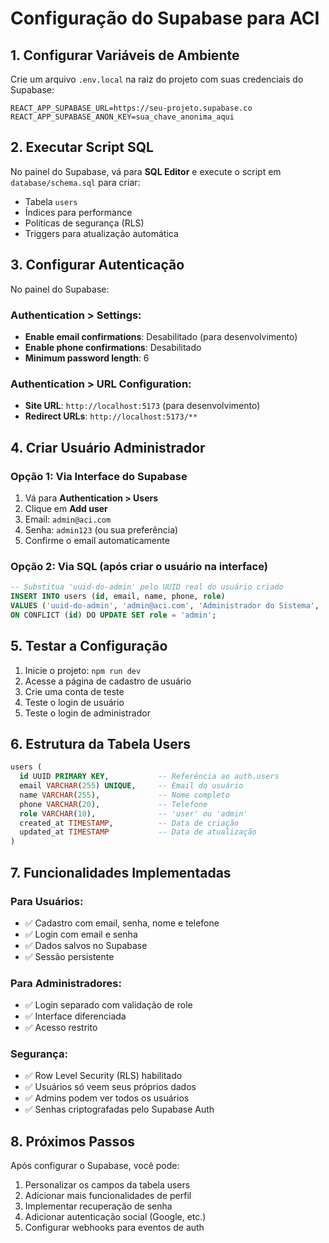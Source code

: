 # Configuração do Supabase para ACI

## 1. Configurar Variáveis de Ambiente

Crie um arquivo `.env.local` na raiz do projeto com suas credenciais do Supabase:

```env
REACT_APP_SUPABASE_URL=https://seu-projeto.supabase.co
REACT_APP_SUPABASE_ANON_KEY=sua_chave_anonima_aqui
```

## 2. Executar Script SQL

No painel do Supabase, vá para **SQL Editor** e execute o script em `database/schema.sql` para criar:
- Tabela `users`
- Índices para performance
- Políticas de segurança (RLS)
- Triggers para atualização automática

## 3. Configurar Autenticação

No painel do Supabase:

### Authentication > Settings:
- **Enable email confirmations**: Desabilitado (para desenvolvimento)
- **Enable phone confirmations**: Desabilitado
- **Minimum password length**: 6

### Authentication > URL Configuration:
- **Site URL**: `http://localhost:5173` (para desenvolvimento)
- **Redirect URLs**: `http://localhost:5173/**`

## 4. Criar Usuário Administrador

### Opção 1: Via Interface do Supabase
1. Vá para **Authentication > Users**
2. Clique em **Add user**
3. Email: `admin@aci.com`
4. Senha: `admin123` (ou sua preferência)
5. Confirme o email automaticamente

### Opção 2: Via SQL (após criar o usuário na interface)
```sql
-- Substitua 'uuid-do-admin' pelo UUID real do usuário criado
INSERT INTO users (id, email, name, phone, role) 
VALUES ('uuid-do-admin', 'admin@aci.com', 'Administrador do Sistema', '(11) 99999-9999', 'admin')
ON CONFLICT (id) DO UPDATE SET role = 'admin';
```

## 5. Testar a Configuração

1. Inicie o projeto: `npm run dev`
2. Acesse a página de cadastro de usuário
3. Crie uma conta de teste
4. Teste o login de usuário
5. Teste o login de administrador

## 6. Estrutura da Tabela Users

```sql
users (
  id UUID PRIMARY KEY,           -- Referência ao auth.users
  email VARCHAR(255) UNIQUE,     -- Email do usuário
  name VARCHAR(255),             -- Nome completo
  phone VARCHAR(20),             -- Telefone
  role VARCHAR(10),              -- 'user' ou 'admin'
  created_at TIMESTAMP,          -- Data de criação
  updated_at TIMESTAMP           -- Data de atualização
)
```

## 7. Funcionalidades Implementadas

### Para Usuários:
- ✅ Cadastro com email, senha, nome e telefone
- ✅ Login com email e senha
- ✅ Dados salvos no Supabase
- ✅ Sessão persistente

### Para Administradores:
- ✅ Login separado com validação de role
- ✅ Interface diferenciada
- ✅ Acesso restrito

### Segurança:
- ✅ Row Level Security (RLS) habilitado
- ✅ Usuários só veem seus próprios dados
- ✅ Admins podem ver todos os usuários
- ✅ Senhas criptografadas pelo Supabase Auth

## 8. Próximos Passos

Após configurar o Supabase, você pode:
1. Personalizar os campos da tabela users
2. Adicionar mais funcionalidades de perfil
3. Implementar recuperação de senha
4. Adicionar autenticação social (Google, etc.)
5. Configurar webhooks para eventos de auth